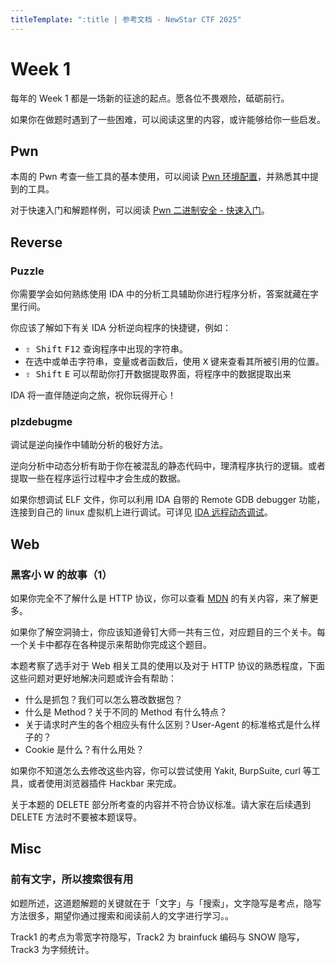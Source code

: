 ```yaml
---
titleTemplate: ":title | 参考文档 - NewStar CTF 2025"
---
```


<script setup>
import Container from '@/components/docs/Container.vue'
</script>

# Week 1

每年的 Week 1 都是一场新的征途的起点。愿各位不畏艰险，砥砺前行。

如果你在做题时遇到了一些困难，可以阅读这里的内容，或许能够给你一些启发。

## Pwn

本周的 Pwn 考查一些工具的基本使用，可以阅读 [Pwn 环境配置](/learn/configure-pwn)，并熟悉其中提到的工具。

对于快速入门和解题样例，可以阅读 [Pwn 二进制安全 - 快速入门](/learn/pwn)。

## Reverse

### Puzzle

你需要学会如何熟练使用 IDA 中的分析工具辅助你进行程序分析，答案就藏在字里行间。

你应该了解如下有关 IDA 分析逆向程序的快捷键，例如：

- <kbd>⇧ Shift</kbd> <kbd>F12</kbd> 查询程序中出现的字符串。
- 在选中或单击字符串，变量或者函数后，使用 <kbd>X</kbd> 键来查看其所被引用的位置。
- <kbd>⇧ Shift</kbd> <kbd>E</kbd> 可以帮助你打开数据提取界面，将程序中的数据提取出来

IDA 将一直伴随逆向之旅，祝你玩得开心！

### plzdebugme

调试是逆向操作中辅助分析的极好方法。

逆向分析中动态分析有助于你在被混乱的静态代码中，理清程序执行的逻辑。或者提取一些在程序运行过程中才会生成的数据。

如果你想调试 ELF 文件，你可以利用 IDA 自带的 Remote GDB debugger 功能，连接到自己的 linux 虚拟机上进行调试。可详见 [IDA 远程动态调试](https://blog.csdn.net/m0_46296905/article/details/115794076)。

## Web

### 黑客小 W 的故事（1）

<Container type='tip'>

如果你完全不了解什么是 HTTP 协议，你可以查看 [MDN](https://developer.mozilla.org/zh-CN/) 的有关内容，来了解更多。

</Container>

如果你了解空洞骑士，你应该知道骨钉大师一共有三位，对应题目的三个关卡。每一个关卡中都存在各种提示来帮助你完成这个题目。

本题考察了选手对于 Web 相关工具的使用以及对于 HTTP 协议的熟悉程度，下面这些问题对更好地解决问题或许会有帮助：

- 什么是抓包？我们可以怎么篡改数据包？
- 什么是 Method？关于不同的 Method 有什么特点？
- 关于请求时产生的各个相应头有什么区别？User-Agent 的标准格式是什么样子的？
- Cookie 是什么？有什么用处？

如果你不知道怎么去修改这些内容，你可以尝试使用 Yakit, BurpSuite, curl 等工具，或者使用浏览器插件 Hackbar 来完成。

<Container type='info'>

关于本题的 DELETE 部分所考查的内容并不符合协议标准。请大家在后续遇到 DELETE 方法时不要被本题误导。

</Container>

## Misc

### 前有文字，所以搜索很有用

如题所述，这道题解题的关键就在于「文字」与「搜索」，文字隐写是考点，隐写方法很多，期望你通过搜索和阅读前人的文字进行学习。。

Track1 的考点为零宽字符隐写，Track2 为 brainfuck 编码与 SNOW 隐写，Track3 为字频统计。

